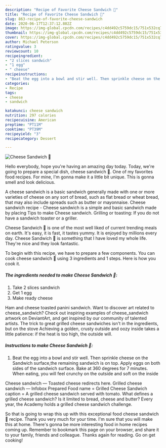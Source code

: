 ```yaml
---
description: "Recipe of Favorite Cheese Sandwich 🥪"
title: "Recipe of Favorite Cheese Sandwich 🥪"
slug: 863-recipe-of-favorite-cheese-sandwich
date: 2020-06-17T12:37:12.802Z
image: https://img-global.cpcdn.com/recipes/c4dd492c5759dc15/751x532cq70/cheese-sandwich-🥪-recipe-main-photo.jpg
thumbnail: https://img-global.cpcdn.com/recipes/c4dd492c5759dc15/751x532cq70/cheese-sandwich-🥪-recipe-main-photo.jpg
cover: https://img-global.cpcdn.com/recipes/c4dd492c5759dc15/751x532cq70/cheese-sandwich-🥪-recipe-main-photo.jpg
author: Michael Peterson
ratingvalue: 3
reviewcount: 10
recipeingredient:
- "2 slices sandwich"
- "1 egg"
- " cheese"
recipeinstructions:
- "Beat the egg into a bowl and stir well. Then sprinkle cheese on the Sandwich surface,the remaining sandwich is on top. Apply eggs on both sides of the sandwich surface. Bake at 360 degrees for 7 minutes. When eating, you will feel crunchy on the outside and soft on the inside"
categories:
- Recipe
tags:
- cheese
- sandwich

katakunci: cheese sandwich 
nutrition: 297 calories
recipecuisine: American
preptime: "PT11M"
cooktime: "PT39M"
recipeyield: "3"
recipecategory: Dessert

---
```



![Cheese Sandwich 🥪](https://img-global.cpcdn.com/recipes/c4dd492c5759dc15/751x532cq70/cheese-sandwich-🥪-recipe-main-photo.jpg)

Hello everybody, hope you're having an amazing day today. Today, we're going to prepare a special dish, cheese sandwich 🥪. One of my favorites food recipes. For mine, I'm gonna make it a little bit unique. This is gonna smell and look delicious.

A cheese sandwich is a basic sandwich generally made with one or more varieties of cheese on any sort of bread, such as flat bread or wheat bread, that may also include spreads such as butter or mayonnaise. Cheese sandwich recipe - Cheese sandwich is a simple and basic sandwich made by placing Tips to make Cheese sandwich. Grilling or toasting: If you do not have a sandwich toaster or a griller.

Cheese Sandwich 🥪 is one of the most well liked of current trending meals on earth. It's easy, it is fast, it tastes yummy. It is enjoyed by millions every day. Cheese Sandwich 🥪 is something that I have loved my whole life. They're nice and they look fantastic.


To begin with this recipe, we have to prepare a few components. You can cook cheese sandwich 🥪 using 3 ingredients and 1 steps. Here is how you cook it.

<!--inarticleads1-->

##### The ingredients needed to make Cheese Sandwich 🥪:

1. Take 2 slices sandwich
1. Get 1 egg
1. Make ready  cheese


Ham and cheese toasted panini sandwich. Want to discover art related to cheese_sandwich? Check out inspiring examples of cheese_sandwich artwork on DeviantArt, and get inspired by our community of talented artists. The trick to great grilled cheese sandwiches isn&#39;t in the ingredients, but on the stove Achieving a golden, crusty outside and oozy inside takes a little patience: if the heat is too high, the outside will. 

<!--inarticleads2-->

##### Instructions to make Cheese Sandwich 🥪:

1. Beat the egg into a bowl and stir well. Then sprinkle cheese on the Sandwich surface,the remaining sandwich is on top. Apply eggs on both sides of the sandwich surface. Bake at 360 degrees for 7 minutes. When eating, you will feel crunchy on the outside and soft on the inside


Cheese sandwich — Toasted cheese redirects here. Grilled cheese sandwich — Infobox Prepared Food name = Grilled Cheese Sandwich caption = A grilled cheese sandwich served with tomato. What defines a grilled cheese sandwich? Is it limited to bread, cheese and butter? Every year, the Academy holds a grilled cheese sandwich challenge. 

So that is going to wrap this up with this exceptional food cheese sandwich 🥪 recipe. Thank you very much for your time. I'm sure that you will make this at home. There's gonna be more interesting food in home recipes coming up. Remember to bookmark this page on your browser, and share it to your family, friends and colleague. Thanks again for reading. Go on get cooking!
